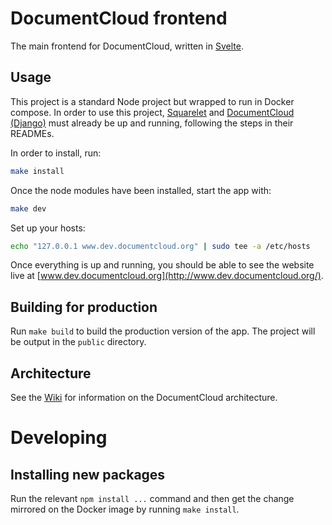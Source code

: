 # DocumentCloud frontend

The main frontend for DocumentCloud, written in [Svelte](https://svelte.dev/).

## Usage

This project is a standard Node project but wrapped to run in Docker compose. In order to use this project, [Squarelet](https://github.com/muckrock/squarelet) and [DocumentCloud (Django)](https://github.com/muckrock/documentcloud) must already be up and running, following the steps in their READMEs.

In order to install, run:

```bash
make install
```

Once the node modules have been installed, start the app with:

```bash
make dev
```

Set up your hosts:

```bash
echo "127.0.0.1 www.dev.documentcloud.org" | sudo tee -a /etc/hosts
```

Once everything is up and running, you should be able to see the website live at [www.dev.documentcloud.org](http://www.dev.documentcloud.org/).

## Building for production

Run `make build` to build the production version of the app. The project will be output in the `public` directory.

## Architecture

See the [Wiki](https://github.com/MuckRock/documentcloud-frontend/wiki) for information on the DocumentCloud architecture.

# Developing

## Installing new packages

Run the relevant `npm install ...` command and then get the change mirrored on the Docker image by running `make install`.
